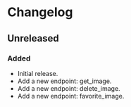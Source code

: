 # Changelog

## Unreleased

### Added

- Initial release.
- Add a new endpoint: get_image.
- Add a new endpoint: delete_image.
- Add a new endpoint: favorite_image.

